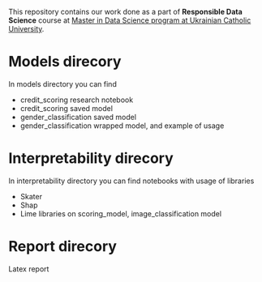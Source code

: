 This repository contains our work done as a part of **Responsible Data Science** course at 
[Master in Data Science program at Ukrainian Catholic University](https://apps.ucu.edu.ua/en/data-science/). 

# Models direcory
In models directory you can find 
* credit_scoring research notebook
* credit_scoring saved model
* gender_classification saved model
* gender_classification wrapped model, and example of usage

# Interpretability direcory
In interpretability directory you can find notebooks with usage of libraries
* Skater
* Shap
* Lime 
libraries on scoring_model, image_classification model


# Report direcory
Latex report